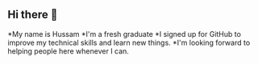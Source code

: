 ## Hi there 👋
*My name is Hussam
*I'm a fresh graduate
*I signed up for GitHub to improve my technical skills and learn new things.
*I'm looking forward to helping people here whenever I can.
<!--
**Hu-ssam/Hu-ssam** is a ✨ _special_ ✨ repository because its `README.md` (this file) appears on your GitHub profile.

Here are some ideas to get you started:

- 🔭 I’m currently working on ...
- 🌱 I’m currently learning ...
- 👯 I’m looking to collaborate on ...
- 🤔 I’m looking for help with ...
- 💬 Ask me about ...
- 📫 How to reach me: ...
- 😄 Pronouns: ...
- ⚡ Fun fact: ...
-->
